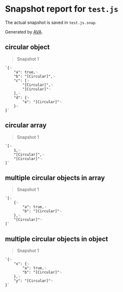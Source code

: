 # Snapshot report for `test.js`

The actual snapshot is saved in `test.js.snap`.

Generated by [AVA](https://avajs.dev).

## circular object

> Snapshot 1

    `{␊
    	"a": true,␊
    	"b": "[Circular]",␊
    	"c": [␊
    		"[Circular]",␊
    		"[Circular]"␊
    	],␊
    	"d": {␊
    		"e": "[Circular]"␊
    	}␊
    }`

## circular array

> Snapshot 1

    `[␊
    	1,␊
    	"[Circular]",␊
    	"[Circular]"␊
    ]`

## multiple circular objects in array

> Snapshot 1

    `[␊
    	{␊
    		"a": true,␊
    		"b": "[Circular]"␊
    	},␊
    	"[Circular]"␊
    ]`

## multiple circular objects in object

> Snapshot 1

    `{␊
    	"x": {␊
    		"a": true,␊
    		"b": "[Circular]"␊
    	},␊
    	"y": "[Circular]"␊
    }`
